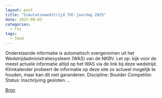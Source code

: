 ```yaml
---
layout: post
title: "Simulatiewedstrijd TOC-jaardag 2025"
date: 2025-09-03
categories: 
  - rss
tags: 
  - feed
---
```


<p>Onderstaande informatie is automatisch overgenomen uit het Wedstrijdadministratiesysteem (WAS) van de NKBV. Let op: kijk voor de meest actuele informatie altijd op het WAS via de link bij deze wedstrijd. Klimkalender probeert de informatie op deze site zo actueel mogelijk te houden, maar kan dit niet garanderen. Discipline: Boulder Competitie: Status: Inschrijving gesloten &hellip;</p>
<p><a href="https://www.klimkalender.nl/comp/simulatiewedstrijd-toc-jaardag-2025/" rel="noopener noreferrer" target="_blank">Bron</a></p>
